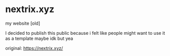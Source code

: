 # nextrix.xyz
my website [old]

I decided to publish this public because i felt like people might want to use it as a template maybe idk but yea

original: https://nextrix.xyz/
